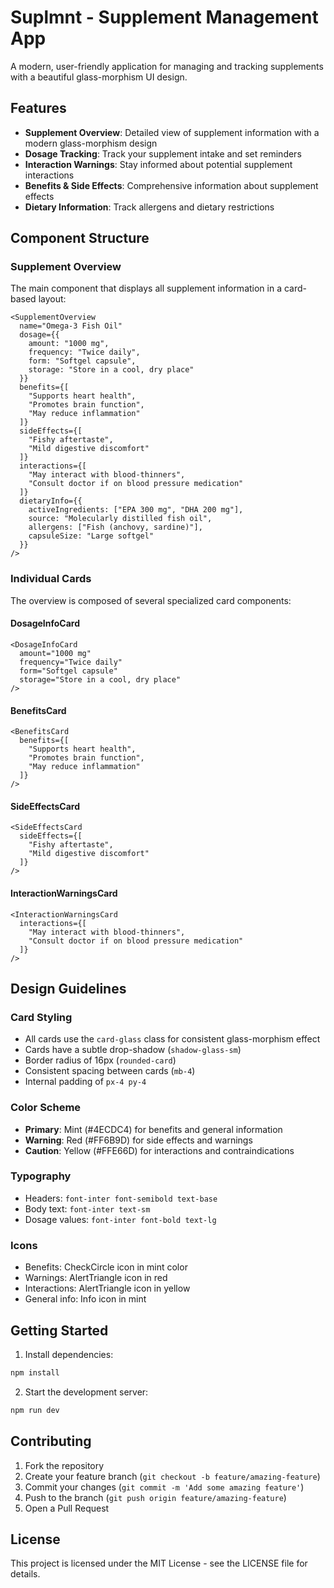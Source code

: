 # Suplmnt - Supplement Management App

A modern, user-friendly application for managing and tracking supplements with a beautiful glass-morphism UI design.

## Features

- **Supplement Overview**: Detailed view of supplement information with a modern glass-morphism design
- **Dosage Tracking**: Track your supplement intake and set reminders
- **Interaction Warnings**: Stay informed about potential supplement interactions
- **Benefits & Side Effects**: Comprehensive information about supplement effects
- **Dietary Information**: Track allergens and dietary restrictions

## Component Structure

### Supplement Overview

The main component that displays all supplement information in a card-based layout:

```tsx
<SupplementOverview
  name="Omega-3 Fish Oil"
  dosage={{
    amount: "1000 mg",
    frequency: "Twice daily",
    form: "Softgel capsule",
    storage: "Store in a cool, dry place"
  }}
  benefits={[
    "Supports heart health",
    "Promotes brain function",
    "May reduce inflammation"
  ]}
  sideEffects={[
    "Fishy aftertaste",
    "Mild digestive discomfort"
  ]}
  interactions={[
    "May interact with blood-thinners",
    "Consult doctor if on blood pressure medication"
  ]}
  dietaryInfo={{
    activeIngredients: ["EPA 300 mg", "DHA 200 mg"],
    source: "Molecularly distilled fish oil",
    allergens: ["Fish (anchovy, sardine)"],
    capsuleSize: "Large softgel"
  }}
/>
```

### Individual Cards

The overview is composed of several specialized card components:

#### DosageInfoCard
```tsx
<DosageInfoCard
  amount="1000 mg"
  frequency="Twice daily"
  form="Softgel capsule"
  storage="Store in a cool, dry place"
/>
```

#### BenefitsCard
```tsx
<BenefitsCard
  benefits={[
    "Supports heart health",
    "Promotes brain function",
    "May reduce inflammation"
  ]}
/>
```

#### SideEffectsCard
```tsx
<SideEffectsCard
  sideEffects={[
    "Fishy aftertaste",
    "Mild digestive discomfort"
  ]}
/>
```

#### InteractionWarningsCard
```tsx
<InteractionWarningsCard
  interactions={[
    "May interact with blood-thinners",
    "Consult doctor if on blood pressure medication"
  ]}
/>
```

## Design Guidelines

### Card Styling
- All cards use the `card-glass` class for consistent glass-morphism effect
- Cards have a subtle drop-shadow (`shadow-glass-sm`)
- Border radius of 16px (`rounded-card`)
- Consistent spacing between cards (`mb-4`)
- Internal padding of `px-4 py-4`

### Color Scheme
- **Primary**: Mint (#4ECDC4) for benefits and general information
- **Warning**: Red (#FF6B9D) for side effects and warnings
- **Caution**: Yellow (#FFE66D) for interactions and contraindications

### Typography
- Headers: `font-inter font-semibold text-base`
- Body text: `font-inter text-sm`
- Dosage values: `font-inter font-bold text-lg`

### Icons
- Benefits: CheckCircle icon in mint color
- Warnings: AlertTriangle icon in red
- Interactions: AlertTriangle icon in yellow
- General info: Info icon in mint

## Getting Started

1. Install dependencies:
```bash
npm install
```

2. Start the development server:
```bash
npm run dev
```

## Contributing

1. Fork the repository
2. Create your feature branch (`git checkout -b feature/amazing-feature`)
3. Commit your changes (`git commit -m 'Add some amazing feature'`)
4. Push to the branch (`git push origin feature/amazing-feature`)
5. Open a Pull Request

## License

This project is licensed under the MIT License - see the LICENSE file for details.
